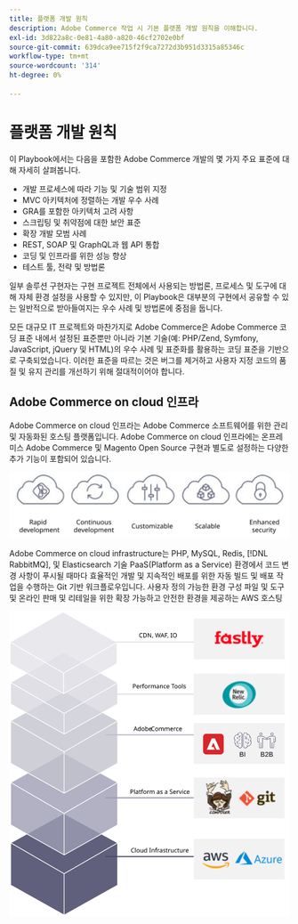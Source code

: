 ```yaml
---
title: 플랫폼 개발 원칙
description: Adobe Commerce 작업 시 기본 플랫폼 개발 원칙을 이해합니다.
exl-id: 3d822a8c-0e81-4a80-a820-46cf2702e0bf
source-git-commit: 639dca9ee715f2f9ca7272d3b951d3315a85346c
workflow-type: tm+mt
source-wordcount: '314'
ht-degree: 0%

---
```


# 플랫폼 개발 원칙

이 Playbook에서는 다음을 포함한 Adobe Commerce 개발의 몇 가지 주요 표준에 대해 자세히 살펴봅니다.

- 개발 프로세스에 따라 기능 및 기술 범위 지정
- MVC 아키텍처에 정렬하는 개발 우수 사례
- GRA를 포함한 아키텍처 고려 사항
- 스크립팅 및 취약점에 대한 보안 표준
- 확장 개발 모범 사례
- REST, SOAP 및 GraphQL과 웹 API 통합
- 코딩 및 인프라를 위한 성능 향상
- 테스트 툴, 전략 및 방법론

일부 솔루션 구현자는 구현 프로젝트 전체에서 사용되는 방법론, 프로세스 및 도구에 대해 자체 환경 설정을 사용할 수 있지만, 이 Playbook은 대부분의 구현에서 공유할 수 있는 일반적으로 받아들여지는 우수 사례 및 방법론에 중점을 둡니다.

모든 대규모 IT 프로젝트와 마찬가지로 Adobe Commerce은 Adobe Commerce 코딩 표준 내에서 설정된 표준뿐만 아니라 기본 기술(예: PHP/Zend, Symfony, JavaScript, jQuery 및 HTML)의 우수 사례 및 표준화를 활용하는 코딩 표준을 기반으로 구축되었습니다. 이러한 표준을 따르는 것은 버그를 제거하고 사용자 지정 코드의 품질 및 유지 관리를 개선하기 위해 절대적이어야 합니다.

## Adobe Commerce on cloud 인프라

Adobe Commerce on cloud 인프라는 Adobe Commerce 소프트웨어를 위한 관리 및 자동화된 호스팅 플랫폼입니다. Adobe Commerce on cloud 인프라에는 온프레미스 Adobe Commerce 및 Magento Open Source 구현과 별도로 설정하는 다양한 추가 기능이 포함되어 있습니다.

![Adobe Commerce 구성 요소 인포그래픽](../../assets/playbooks/commerce-cloud.svg)

Adobe Commerce on cloud infrastructure는 PHP, MySQL, Redis, [!DNL RabbitMQ], 및 Elasticsearch 기술 PaaS(Platform as a Service) 환경에서 코드 변경 사항이 푸시될 때마다 효율적인 개발 및 지속적인 배포를 위한 자동 빌드 및 배포 작업을 수행하는 Git 기반 워크플로우입니다. 사용자 정의 가능한 환경 구성 파일 및 도구 및 온라인 판매 및 리테일을 위한 확장 가능하고 안전한 환경을 제공하는 AWS 호스팅

![Adobe Commerce 구성 요소 인포그래픽](../../assets/playbooks/cloud-tech-stack.svg)
